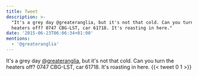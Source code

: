 ```yaml
---
title: Tweet
description: >-
  "It's a grey day @greateranglia, but it's not that cold. Can you turn the
  heaters off? 0747 CBG-LST, car 61718. It's roasting in here."
date: '2015-06-23T06:06:34+01:00'
mentions:
  - '@greateranglia'
---
```

It's a grey day [@greateranglia](https://twitter.com/@greateranglia), but it's not that cold. Can you turn the heaters off? 0747 CBG-LST, car 61718. It's roasting in here.
      {{< tweet 0 1 >}}
    
